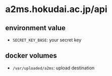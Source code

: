 # a2ms.hokudai.ac.jp/api

## environment value
- `SECRET_KEY_BASE`: your secret key

## docker volumes

- `/var/uploaded/a2ms`: upload destination

